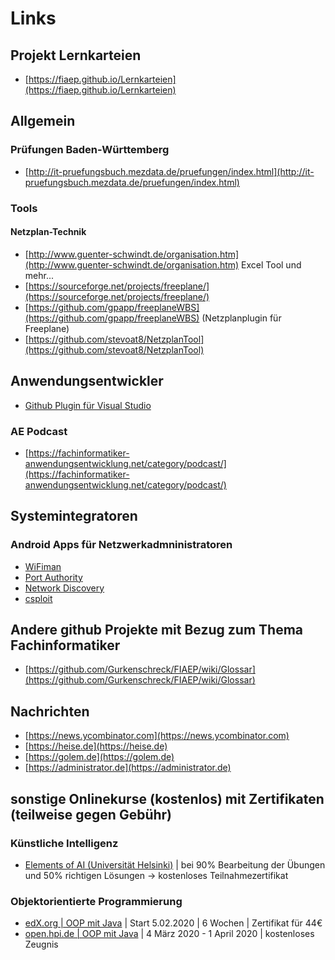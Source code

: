 # Links

## Projekt Lernkarteien

* [https://fiaep.github.io/Lernkarteien](https://fiaep.github.io/Lernkarteien)

## Allgemein

### Prüfungen Baden-Württemberg

* [http://it-pruefungsbuch.mezdata.de/pruefungen/index.html](http://it-pruefungsbuch.mezdata.de/pruefungen/index.html)

### Tools

#### Netzplan-Technik
* [http://www.guenter-schwindt.de/organisation.htm](http://www.guenter-schwindt.de/organisation.htm) Excel Tool und mehr...
* [https://sourceforge.net/projects/freeplane/](https://sourceforge.net/projects/freeplane/)
* [https://github.com/gpapp/freeplaneWBS](https://github.com/gpapp/freeplaneWBS) (Netzplanplugin für Freeplane)
* [https://github.com/stevoat8/NetzplanTool](https://github.com/stevoat8/NetzplanTool)


## Anwendungsentwickler

* [Github Plugin für Visual Studio](https://marketplace.visualstudio.com/items?itemName=GitHub.GitHubExtensionforVisualStudio)

### AE Podcast

* [https://fachinformatiker-anwendungsentwicklung.net/category/podcast/](https://fachinformatiker-anwendungsentwicklung.net/category/podcast/)

## Systemintegratoren

### Android Apps für Netzwerkadmninistratoren

* [WiFiman](https://play.google.com/store/apps/details?id=com.ubnt.usurvey&hl=de)
* [Port Authority](https://f-droid.org/en/packages/com.aaronjwood.portauthority/)
* [Network Discovery](https://f-droid.org/en/packages/info.lamatricexiste.network/)
* [csploit](https://f-droid.org/en/packages/org.csploit.android/)

## Andere github Projekte mit Bezug zum Thema Fachinformatiker

* [https://github.com/Gurkenschreck/FIAEP/wiki/Glossar](https://github.com/Gurkenschreck/FIAEP/wiki/Glossar)

## Nachrichten

* [https://news.ycombinator.com](https://news.ycombinator.com)
* [https://heise.de](https://heise.de)
* [https://golem.de](https://golem.de)
* [https://administrator.de](https://administrator.de)

## sonstige Onlinekurse (kostenlos) mit Zertifikaten (teilweise gegen Gebühr)

### Künstliche Intelligenz

* [Elements of AI (Universität Helsinki)](https://course.elementsofai.com) | bei 90% Bearbeitung der Übungen und 50% richtigen Lösungen -> kostenloses Teilnahmezertifikat 

### Objektorientierte Programmierung

* [edX.org | OOP mit Java](https://www.edx.org/course/lernen-objekt-orientierter-programmierung) | Start 5.02.2020 | 6 Wochen | Zertifikat für 44€
* [open.hpi.de | OOP mit Java](https://open.hpi.de/courses/javaeinstieg2020) | 4 März 2020 - 1 April 2020 | kostenloses Zeugnis
